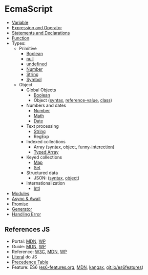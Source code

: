 # EcmaScript

* [Variable](variable/)
* [Expression and Operator](expression-and-operator/)
* [Statements and Declarations](statements-and-declarations/)
* [Function](function/)
* Types:
  * Primitive
    * [Boolean](boolean/syntax.md)
    * [null](null/syntax.md)
    * [undefined](undefined/syntax.md)
    * [Number](number/syntax.md)
    * [String](string/syntax.md)
    * [Symbol](symbol/syntax.md)
  * Object
    * Global Objects
      * [Boolean](boolean/object.md)
      * Object ([syntax](object/syntax.md), [reference-value](object/reference-value.md), [class](object/class.md))
    * Numbers and dates
      * [Number](number/object.md)
      * [Math](math/object.md)
      * [Date](date/object.md)
    * Text processing
      * [String](string/object.md)
      * RegExp <!-- ([syntax](regexp/syntax.md), [object](regexp/object.md), [pattern](regexp/pattern.md)) -->
    * Indexed collections
      * Array ([syntax](array/syntax.md), [object](array/object.md), [funny-interection](array/funny-interection.md))
      * [Typed Array](array/typed.md)
    * Keyed collections
      * [Map](map/syntax.md)
      * [Set](set/syntax.md)
    * Structured data
      * JSON: ([syntax](json/syntax.md), [object](json/object.md))
    * Internationalization
      * [Intl](#)
* [Modules](#)
* [Async & Await](#)
* [Promise](#)
* [Generator](#)
* [Handling Error](handling-error/)

## References JS

* Portal: [MDN](https://developer.mozilla.org/en-US/docs/Web/JavaScript), [WP](https://docs.webplatform.org/wiki/javascript)
* Guide: [MDN](https://developer.mozilla.org/en-US/docs/Web/JavaScript/Guide), [WP](https://docs.webplatform.org/wiki/javascript)
* Reference: [W3C](http://www.ecma-international.org/publications/standards/Ecma-262.htm),  [MDN](https://developer.mozilla.org/en-US/docs/Web/JavaScript/Reference#Value_properties), [WP](https://docs.webplatform.org/wiki/javascript)
* [Literal](https://developer.mozilla.org/en-US/docs/Web/JavaScript/Reference/Lexical_grammar#Literals) do JS
* [Precedence Table](https://developer.mozilla.org/en-US/docs/Web/JavaScript/Reference/Operators/Operator_Precedence)
* Feature: ES6 ([es6-features.org](http://es6-features.org/), [MDN](https://developer.mozilla.org/en/docs/Web/JavaScript/New_in_JavaScript/ECMAScript_6_support_in_Mozilla), [kangax](http://kangax.github.io/compat-table/es6/), [git.io/es6features](https://github.com/lukehoban/es6features))

<!-- 
  TODO
  Tipos
  Precedence Table, Reserved Token, Comment 
  https://resources.jointjs.com/demos/javascript-ast
  https://astexplorer.net
  http://esprima.org/demo/parse.html
-->